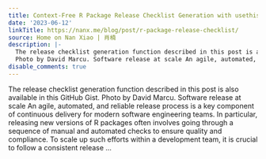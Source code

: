 ```yaml
---
title: Context-Free R Package Release Checklist Generation with usethis
date: '2023-06-12'
linkTitle: https://nanx.me/blog/post/r-package-release-checklist/
source: Home on Nan Xiao | 肖楠
description: |-
  The release checklist generation function described in this post is also available in this GitHub Gist.
  Photo by David Marcu. Software release at scale An agile, automated, and reliable release process is a key component of continuous delivery for modern software engineering teams. In particular, releasing new versions of R packages often involves going through a sequence of manual and automated checks to ensure quality and compliance. To scale up such efforts within a development team, it is crucial to follow a consistent release ...
disable_comments: true
---
```

The release checklist generation function described in this post is also available in this GitHub Gist.
Photo by David Marcu. Software release at scale An agile, automated, and reliable release process is a key component of continuous delivery for modern software engineering teams. In particular, releasing new versions of R packages often involves going through a sequence of manual and automated checks to ensure quality and compliance. To scale up such efforts within a development team, it is crucial to follow a consistent release ...